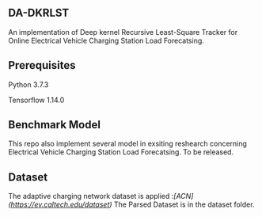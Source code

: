 ## DA-DKRLST
An implementation of Deep kernel Recursive Least-Square Tracker for Online Electrical Vehicle Charging Station Load Forecatsing. 

## Prerequisites
Python 3.7.3 

Tensorflow 1.14.0

## Benchmark Model
This repo also implement several model in exsiting reshearch concerning Electrical Vehicle Charging Station Load Forecatsing.
To be released.

## Dataset
The adaptive charging network dataset is applied :*[ACN] (https://ev.caltech.edu/dataset)*
The Parsed Dataset is in the dataset folder.
